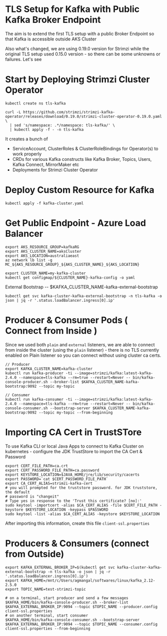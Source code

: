 # TLS Setup for Kafka with Public Kafka Broker Endpoint

The aim is to extend the first TLS setup with a public Broker Endpoint so that Kafka is accessible outside AKS Cluster

Also what's changed, we are using 0.19.0 version for Strimzi while the original TLS setup used 0.15.0 version - so there can be some unknowns or failures. Let's see

# Start by Deploying Strimzi Cluster Operator

```
kubectl create ns tls-kafka

curl -L https://github.com/strimzi/strimzi-kafka-operator/releases/download/0.19.0/strimzi-cluster-operator-0.19.0.yaml \
  | sed 's/namespace: .*/namespace: tls-kafka/' \
  | kubectl apply -f - -n tls-kafka
```

It creates a bunch of 
* ServiceAccount, ClusterRoles & ClusterRoleBindings for Operator(s) to work properly
* CRDs for various Kafka constructs like Kafka Broker, Topics, Users, Kafka Connect, MirrorMaker etc
* Deployments for Strimzi Cluster Operator 


# Deploy Custom Resource for Kafka 

```
kubectl apply -f kafka-cluster.yaml
```

# Get Public Endpoint - Azure Load Balancer 

```
export AKS_RESOURCE_GROUP=kafkaRG
export AKS_CLUSTER_NAME=aksCluster
export AKS_LOCATION=australiaeast
az network lb list -g MC_${AKS_RESOURCE_GROUP}_${AKS_CLUSTER_NAME}_${AKS_LOCATION}
```

```
export CLUSTER_NAME=my-kafka-cluster
kubectl get configmap/${CLUSTER_NAME}-kafka-config -o yaml
```
External Bootstrap -- $KAFKA_CLUSTER_NAME-kafka-external-bootstrap 

```
kubectl get svc kafka-cluster-kafka-external-bootstrap -n tls-kafka -o json | jq -r '.status.loadBalancer.ingress[0].ip'
```


# Producer & Consumer Pods ( Connect from Inside )

Since we used both `plain` and `external` listeners, we are able to connect from inside the cluster (using the `plain` listener) - there is no TLS currently enabled on Plain listener so you can connect without using cluster ca certs.

```
// Producer 
export KAFKA_CLUSTER_NAME=kafka-cluster
kubectl run kafka-producer -ti --image=strimzi/kafka:latest-kafka-2.4.0 --namespace=tls-kafka --rm=true --restart=Never -- bin/kafka-console-producer.sh --broker-list $KAFKA_CLUSTER_NAME-kafka-bootstrap:9092 --topic my-topic

// Consumer
kubectl run kafka-consumer -ti --image=strimzi/kafka:latest-kafka-2.4.0 --namespace=tls-kafka --rm=true --restart=Never -- bin/kafka-console-consumer.sh --bootstrap-server $KAFKA_CLUSTER_NAME-kafka-bootstrap:9092 --topic my-topic --from-beginning
```

# Importing CA Cert in TrustSTore 

To use Kafka CLI or local Java Apps to connect to Kafka Cluster on kubernetes - configure the JDK TrustStore to import the CA Cert & Password 

```
export CERT_FILE_PATH=ca.crt
export CERT_PASSWORD_FILE_PATH=ca.password
export KEYSTORE_LOCATION=$JAVA_HOME/jre/lib/security/cacerts
export PASSWORD=`cat $CERT_PASSWORD_FILE_PATH`
export CA_CERT_ALIAS=strimzi-kafka-cert
# you will prompted for the truststore password. for JDK truststore, the default 
# password is "changeit"
# Type yes in response to the 'Trust this certificate? [no]:'
sudo keytool -importcert -alias $CA_CERT_ALIAS -file $CERT_FILE_PATH -keystore $KEYSTORE_LOCATION -keypass $PASSWORD
sudo keytool -list -alias $CA_CERT_ALIAS -keystore $KEYSTORE_LOCATION
```

After importing this information, create this file `client-ssl.properties`

# Producers & Consumers (connect from Outside)

```
export KAFKA_EXTERNAL_BROKER_IP=$(kubectl get svc kafka-cluster-kafka-external-bootstrap -n tls-kafka -o json | jq -r '.status.loadBalancer.ingress[0].ip')
export KAFKA_HOME=/mnt/c/Users/agmangal/softwares/linux/kafka_2.12-2.5.0
export TOPIC_NAME=test-strimzi-topic

# on a terminal, start producer and send a few messages
$KAFKA_HOME/bin/kafka-console-producer.sh --broker-list $KAFKA_EXTERNAL_BROKER_IP:9094 --topic $TOPIC_NAME --producer.config client-ssl.properties
# on another terminal, start consumer
$KAFKA_HOME/bin/kafka-console-consumer.sh --bootstrap-server $KAFKA_EXTERNAL_BROKER_IP:9094 --topic $TOPIC_NAME --consumer.config client-ssl.properties --from-beginning

```


